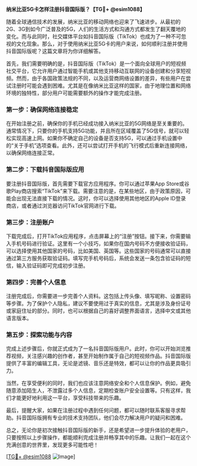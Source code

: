 **纳米比亚5G卡怎样注册抖音国际版？【TG💪+ @esim1088】**

随着全球通信技术的发展，纳米比亚的移动网络也迎来了飞速进步。从最初的2G、3G到如今广泛普及的5G，人们的生活方式和沟通方式都发生了翻天覆地的变化。而与此同时，社交媒体平台如抖音国际版（TikTok）也成为了一种不可忽视的文化现象。那么，对于使用纳米比亚5G卡的用户来说，如何顺利注册并使用抖音国际版呢？这篇文章将为你详细解答。

首先，我们需要明确的是，抖音国际版（TikTok）是一个面向全球用户的短视频社交平台，它允许用户通过智能手机或其他支持移动互联网的设备创建和分享短视频。然而，由于各国政策法规的不同，以及运营商网络设置的差异，有些用户在尝试注册时可能会遇到困难。尤其是在像纳米比亚这样的国家，由于地理位置和网络环境的独特性，部分用户可能需要额外的操作才能完成注册。

### 第一步：确保网络连接稳定

在开始注册之前，确保你的手机已经成功接入纳米比亚的5G网络是至关重要的。通常情况下，只要你的手机支持5G功能，并且所在区域覆盖了5G信号，就可以轻松实现高速上网。如果你不确定自己的设备是否支持5G，可以通过手机设置中的“关于手机”选项查看。此外，还可以尝试打开手机的飞行模式后重新连接网络，以确保网络连接正常。

### 第二步：下载抖音国际版应用

要注册抖音国际版，首先需要下载官方应用程序。你可以通过苹果App Store或谷歌Play商店搜索“TikTok”来下载。需要注意的是，在某些地区，由于政策原因，可能会出现无法直接下载的情况。这时，你可以选择使用其他地区的Apple ID登录商店，或者通过浏览器访问TikTok官网进行下载。

### 第三步：注册账户

下载完成后，打开TikTok应用程序，点击屏幕上的“注册”按钮。接下来，你需要输入手机号码进行验证。这里有一个小技巧，如果你在国内号码不方便接收验证码，可以选择使用其他国家的号码，比如美国、英国等。这些国家的号码通常可以直接通过第三方服务获取验证码。填写完手机号码后，系统会发送一条包含验证码的短信，输入验证码即可完成初步注册。

### 第四步：完善个人信息

注册完成后，你需要进一步完善个人资料。这包括上传头像、填写昵称、设置密码等步骤。为了保护个人隐私，建议不要使用过于真实的信息，尤其是涉及身份证号或家庭住址的部分。同时，也可以根据自己的喜好调整界面语言，选择中文或其他语言版本。

### 第五步：探索功能与内容

完成上述步骤后，你就正式成为了一名抖音国际版用户。此时，你可以开始浏览推荐视频，关注感兴趣的创作者，甚至开始制作属于自己的短视频作品。抖音国际版提供了丰富的编辑工具，无论是滤镜、音乐还是特效，都可以让你的作品更具吸引力。

当然，在享受便利的同时，我们也应该注意网络安全和个人信息保护。例如，避免随意添加陌生人，不泄露过多个人信息，定期检查账户安全设置等。只有这样，我们才能更好地利用这一平台，享受科技带来的乐趣。

最后，提醒大家，如果在注册过程中遇到任何问题，都可以随时联系客服寻求帮助。抖音国际版拥有专业的技术支持团队，他们会尽力解决用户的疑问和困难。

总之，无论你是初次接触抖音国际版的新手，还是希望进一步提升体验的老用户，只要按照以上步骤操作，都能顺利完成注册并畅享其中的乐趣。让我们一起在这个充满创意的世界里，发现更多可能性吧！

[[TG💪+ @esim1088](https://t.me/s/esim1088) ![Image](https://i.postimg.cc/4NQfJmqS/Snipaste-2025-05-13-00-14-12.png)]